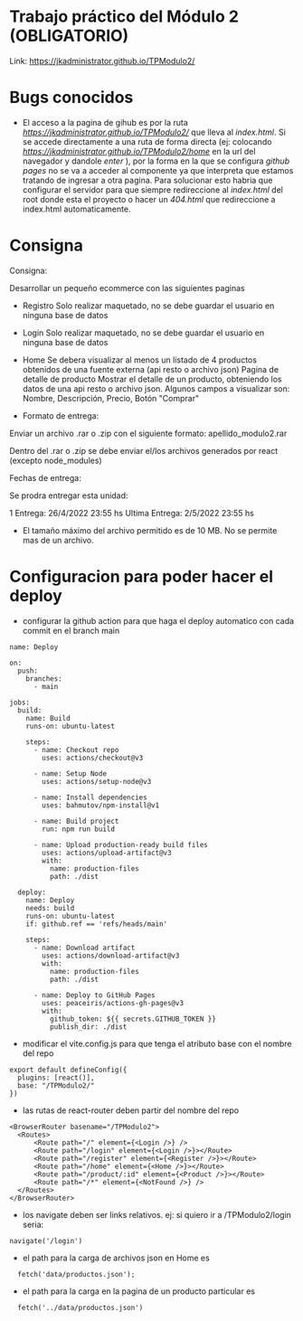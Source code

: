 # Trabajo práctico del Módulo 2 (OBLIGATORIO)

Link: https://jkadministrator.github.io/TPModulo2/

# Bugs conocidos
  - El acceso a la pagina de gihub es por la ruta _https://jkadministrator.github.io/TPModulo2/_ que lleva al _index.html_. Si se accede directamente a una ruta de forma directa (ej: colocando _https://jkadministrator.github.io/TPModulo2/home_ en la url del navegador y dandole _enter_ ), por la forma en la que se configura _github pages_ no se va a acceder al componente ya que interpreta que estamos tratando de ingresar a otra pagina. Para solucionar esto habria que configurar el servidor para que siempre redireccione al _index.html_ del root donde esta el proyecto o hacer un _404.html_ que redireccione a index.html automaticamente.

# Consigna

Consigna:

Desarrollar un pequeño ecommerce con las siguientes paginas

- Registro
Solo realizar maquetado, no se debe guardar el usuario en ninguna base de datos

- Login
Solo realizar maquetado, no se debe guardar el usuario en ninguna base de datos

- Home
Se debera visualizar al menos un listado de 4 productos obtenidos de una fuente externa (api resto o archivo json)
Pagina de detalle de producto
Mostrar el detalle de un producto, obteniendo los datos de una api resto o archivo json. Algunos campos a visualizar son: Nombre, Descripción, Precio, Botón "Comprar"

- Formato de entrega:

Enviar un archivo .rar o .zip con el siguiente formato: apellido_modulo2.rar

Dentro del .rar o .zip se debe enviar el/los archivos generados por react (excepto node_modules)

Fechas de entrega:

Se prodra entregar esta unidad:

1 Entrega: 26/4/2022 23:55 hs
Ultima Entrega: 2/5/2022 23:55 hs
* El tamaño máximo del archivo permitido es de 10 MB. No se permite mas de un archivo.

# Configuracion para poder hacer el deploy

- configurar la github action para que haga el deploy automatico con cada commit en el branch main
```
name: Deploy

on:
  push:
    branches:
      - main

jobs:
  build:
    name: Build
    runs-on: ubuntu-latest

    steps:
      - name: Checkout repo
        uses: actions/checkout@v3

      - name: Setup Node
        uses: actions/setup-node@v3

      - name: Install dependencies
        uses: bahmutov/npm-install@v1

      - name: Build project
        run: npm run build

      - name: Upload production-ready build files
        uses: actions/upload-artifact@v3
        with:
          name: production-files
          path: ./dist

  deploy:
    name: Deploy
    needs: build
    runs-on: ubuntu-latest
    if: github.ref == 'refs/heads/main'

    steps:
      - name: Download artifact
        uses: actions/download-artifact@v3
        with:
          name: production-files
          path: ./dist

      - name: Deploy to GitHub Pages
        uses: peaceiris/actions-gh-pages@v3
        with:
          github_token: ${{ secrets.GITHUB_TOKEN }}
          publish_dir: ./dist
```

- modificar el vite.config.js para que tenga el atributo base con el nombre del repo
```
export default defineConfig({
  plugins: [react()],
  base: "/TPModulo2/"
})
```   

- las rutas de react-router deben partir del nombre del repo
```
<BrowserRouter basename="/TPModulo2">
  <Routes>
      <Route path="/" element={<Login />} />
      <Route path="/login" element={<Login />}></Route>
      <Route path="/register" element={<Register />}></Route>
      <Route path="/home" element={<Home />}></Route>
      <Route path="/product/:id" element={<Product />}></Route>
      <Route path="/*" element={<NotFound />} />
  </Routes>
</BrowserRouter>
```

- los navigate deben ser links relativos. ej: si quiero ir a /TPModulo2/login seria:
```
navigate('/login')
```

- el path para la carga de archivos json en Home es
```
  fetch('data/productos.json');
```

- el path para la carga en la pagina de un producto particular es
```
  fetch('../data/productos.json')
```
  
